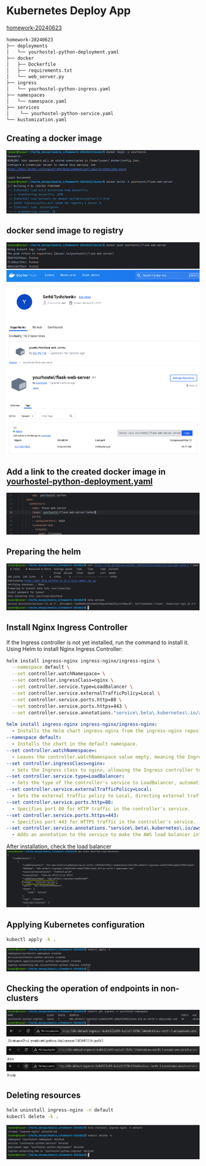 # Kubernetes Deploy App

[homework-20240623](https://gitlab.com/dan-it/groups/devops2/homework/-/blob/main/homework-20240623.md)
```
homework-20240623
├── deployments
│   └── yourhostel-python-deployment.yaml
├── docker
│   ├── Dockerfile
│   ├── requirements.txt
│   └── web_server.py
├── ingress
│   └── yourhostel-python-ingress.yaml
├── namespaces
│   └── namespace.yaml
├── services
│    └── yourhostel-python-service.yaml
└── kustomization.yaml
```
## Creating a docker image
![kub_4 (1).jpg](screenshots%2Fkub_4%20%281%29.jpg)

## docker send image to registry
![kub_4 (2).jpg](screenshots%2Fkub_4%20%282%29.jpg)
![kub_4 (3).jpg](screenshots%2Fkub_4%20%283%29.jpg)
![kub_4 (4).jpg](screenshots%2Fkub_4%20%284%29.jpg)

## Add a link to the created docker image in [yourhostel-python-deployment.yaml](https://github.com/yourhostel/hw_devops/blob/main/module_4/homework-20240623/deployments/yourhostel-python-deployment.yaml)
![kub_4 (5).jpg](screenshots%2Fkub_4%20%285%29.jpg)

## Preparing the helm
![kub_4 (6).jpg](screenshots%2Fkub_4%20%286%29.jpg)

## Install Nginx Ingress Controller
If the Ingress controller is not yet installed, run the command to install it. Using Helm to install Nginx Ingress Controller:
```bash
helm install ingress-nginx ingress-nginx/ingress-nginx \
  --namespace default \
  --set controller.watchNamespace= \
  --set controller.ingressClass=nginx \
  --set controller.service.type=LoadBalancer \
  --set controller.service.externalTrafficPolicy=Local \
  --set controller.service.ports.http=80 \
  --set controller.service.ports.https=443 \
  --set controller.service.annotations."service\.beta\.kubernetes\.io/aws-load-balancer-scheme"=internet-facing
```

```yaml
helm install ingress-nginx ingress-nginx/ingress-nginx:
  - Installs the Helm chart ingress-nginx from the ingress-nginx repository under the name ingress-nginx.
--namespace default:
  - Installs the chart in the default namespace.
--set controller.watchNamespace=:
  - Leaves the controller.watchNamespace value empty, meaning the Ingress controller will watch all namespaces.
--set controller.ingressClass=nginx:
  - Sets the Ingress class to nginx, allowing the Ingress controller to handle only Ingress resources with the nginx class.
--set controller.service.type=LoadBalancer:
  - Sets the type of the controller's service to LoadBalancer, automatically creating a load balancer (e.g., AWS ELB).
--set controller.service.externalTrafficPolicy=Local:
  - Sets the external traffic policy to Local, directing external traffic directly to nodes where Ingress controller pods are running, bypassing additional routing.
--set controller.service.ports.http=80:
  - Specifies port 80 for HTTP traffic in the controller's service.
--set controller.service.ports.https=443:
  - Specifies port 443 for HTTPS traffic in the controller's service.
--set controller.service.annotations."service\.beta\.kubernetes\.io/aws-load-balancer-scheme"=internet-facing:
  - Adds an annotation to the service to make the AWS load balancer internet-facing, thus accessible from outside.

```
After installation, check the load balancer
![kub_4 (7).jpg](screenshots%2Fkub_4%20%287%29.jpg)

## Applying Kubernetes configuration
```bash
kubectl apply -k .
```
![kub_4 (8).jpg](screenshots%2Fkub_4%20%288%29.jpg)

## Checking the operation of endpoints in non-clusters

![kub_4 (9).jpg](screenshots%2Fkub_4%20%289%29.jpg)
![kub_4 (10).jpg](screenshots%2Fkub_4%20%2810%29.jpg)
![kub_4 (11).jpg](screenshots%2Fkub_4%20%2811%29.jpg)
![kub_4 (12).jpg](screenshots%2Fkub_4%20%2812%29.jpg)

## Deleting resources
```bash
helm uninstall ingress-nginx -n default
kubectl delete -k .
```
![kub_4 (13).jpg](screenshots%2Fkub_4%20%2813%29.jpg)